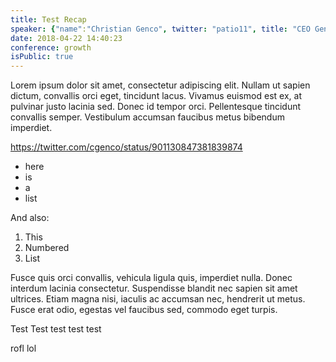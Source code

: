 ```yaml
---
title: Test Recap
speaker: {"name":"Christian Genco", twitter: "patio11", title: "CEO Genco Cocoa Corp."}
date: 2018-04-22 14:40:23
conference: growth
isPublic: true
---
```


Lorem ipsum dolor sit amet, consectetur adipiscing elit. Nullam ut sapien dictum, convallis orci eget, tincidunt lacus. Vivamus euismod est ex, at pulvinar justo lacinia sed. Donec id tempor orci. Pellentesque tincidunt convallis semper. Vestibulum accumsan faucibus metus bibendum imperdiet.

https://twitter.com/cgenco/status/901130847381839874

* here
* is
* a
* list

And also:

1.  This
2.  Numbered
3.  List

Fusce quis orci convallis, vehicula ligula quis, imperdiet nulla. Donec interdum lacinia consectetur. Suspendisse blandit nec sapien sit amet ultrices. Etiam magna nisi, iaculis ac accumsan nec, hendrerit ut metus. Fusce erat odio, egestas vel faucibus sed, commodo eget turpis.

Test Test
test
test
test

rofl
lol
